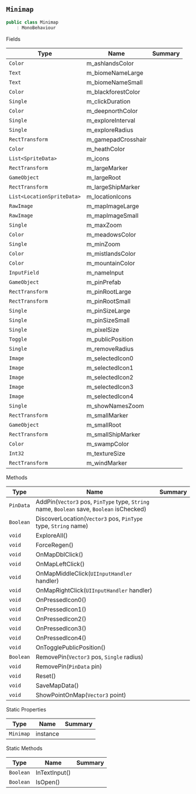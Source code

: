 ## `Minimap`

```csharp
public class Minimap
    : MonoBehaviour

```

Fields

| Type | Name | Summary | 
| --- | --- | --- | 
| `Color` | m_ashlandsColor |  | 
| `Text` | m_biomeNameLarge |  | 
| `Text` | m_biomeNameSmall |  | 
| `Color` | m_blackforestColor |  | 
| `Single` | m_clickDuration |  | 
| `Color` | m_deepnorthColor |  | 
| `Single` | m_exploreInterval |  | 
| `Single` | m_exploreRadius |  | 
| `RectTransform` | m_gamepadCrosshair |  | 
| `Color` | m_heathColor |  | 
| `List<SpriteData>` | m_icons |  | 
| `RectTransform` | m_largeMarker |  | 
| `GameObject` | m_largeRoot |  | 
| `RectTransform` | m_largeShipMarker |  | 
| `List<LocationSpriteData>` | m_locationIcons |  | 
| `RawImage` | m_mapImageLarge |  | 
| `RawImage` | m_mapImageSmall |  | 
| `Single` | m_maxZoom |  | 
| `Color` | m_meadowsColor |  | 
| `Single` | m_minZoom |  | 
| `Color` | m_mistlandsColor |  | 
| `Color` | m_mountainColor |  | 
| `InputField` | m_nameInput |  | 
| `GameObject` | m_pinPrefab |  | 
| `RectTransform` | m_pinRootLarge |  | 
| `RectTransform` | m_pinRootSmall |  | 
| `Single` | m_pinSizeLarge |  | 
| `Single` | m_pinSizeSmall |  | 
| `Single` | m_pixelSize |  | 
| `Toggle` | m_publicPosition |  | 
| `Single` | m_removeRadius |  | 
| `Image` | m_selectedIcon0 |  | 
| `Image` | m_selectedIcon1 |  | 
| `Image` | m_selectedIcon2 |  | 
| `Image` | m_selectedIcon3 |  | 
| `Image` | m_selectedIcon4 |  | 
| `Single` | m_showNamesZoom |  | 
| `RectTransform` | m_smallMarker |  | 
| `GameObject` | m_smallRoot |  | 
| `RectTransform` | m_smallShipMarker |  | 
| `Color` | m_swampColor |  | 
| `Int32` | m_textureSize |  | 
| `RectTransform` | m_windMarker |  | 


Methods

| Type | Name | Summary | 
| --- | --- | --- | 
| `PinData` | AddPin(`Vector3` pos, `PinType` type, `String` name, `Boolean` save, `Boolean` isChecked) |  | 
| `Boolean` | DiscoverLocation(`Vector3` pos, `PinType` type, `String` name) |  | 
| `void` | ExploreAll() |  | 
| `void` | ForceRegen() |  | 
| `void` | OnMapDblClick() |  | 
| `void` | OnMapLeftClick() |  | 
| `void` | OnMapMiddleClick(`UIInputHandler` handler) |  | 
| `void` | OnMapRightClick(`UIInputHandler` handler) |  | 
| `void` | OnPressedIcon0() |  | 
| `void` | OnPressedIcon1() |  | 
| `void` | OnPressedIcon2() |  | 
| `void` | OnPressedIcon3() |  | 
| `void` | OnPressedIcon4() |  | 
| `void` | OnTogglePublicPosition() |  | 
| `Boolean` | RemovePin(`Vector3` pos, `Single` radius) |  | 
| `void` | RemovePin(`PinData` pin) |  | 
| `void` | Reset() |  | 
| `void` | SaveMapData() |  | 
| `void` | ShowPointOnMap(`Vector3` point) |  | 


Static Properties

| Type | Name | Summary | 
| --- | --- | --- | 
| `Minimap` | instance |  | 


Static Methods

| Type | Name | Summary | 
| --- | --- | --- | 
| `Boolean` | InTextInput() |  | 
| `Boolean` | IsOpen() |  | 


